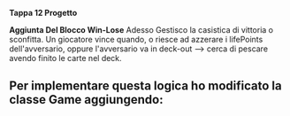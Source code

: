 **Tappa 12 Progetto**

**Aggiunta Del Blocco Win-Lose**
Adesso Gestisco la casistica di vittoria o sconfitta. Un giocatore vince quando, o riesce ad azzerare i lifePoints dell'avversario, oppure l'avversario va in deck-out --> cerca di pescare avendo finito le carte nel deck.

Per implementare questa logica ho modificato la classe Game aggiungendo:
- 